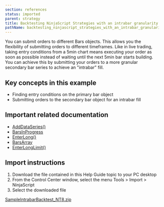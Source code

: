 ```yaml
---
section: references
status: imported
parent: strategy
title: Backtesting NinjaScript Strategies with an intrabar granularity
pathName: backtesting_ninjascript_strategies_with_an_intrabar_granularity
---
```


You can submit orders to different Bars objects. This allows you the flexibility of submitting orders to different timeframes. Like in live trading, taking entry conditions from a 5min chart means executing your order as soon as possible instead of waiting until the next 5min bar starts building. You can achieve this by submitting your orders to a more granular secondary bar series to achieve an "intrabar" fill.

## Key concepts in this example

* Finding entry conditions on the primary bar object
* Submitting orders to the secondary bar object for an intrabar fill

## Important related documentation

* [AddDataSeries()](adddataseries)
* [BarsInProgress](barsinprogress)
* [EnterLong()](enterlong)
* [BarsArray](barsarray)
* [EnterLongLimit()](enterlonglimit)

## Import instructions

1. Download the file contained in this Help Guide topic to your PC desktop
2. From the Control Center window, select the menu Tools > Import > NinjaScript
3. Select the downloaded file

[SampleIntrabarBacktest_NT8.zip](samples/SampleIntrabarBacktest_NT8.zip)
